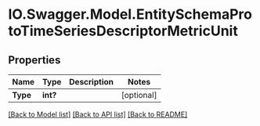 # IO.Swagger.Model.EntitySchemaProtoTimeSeriesDescriptorMetricUnit
## Properties

Name | Type | Description | Notes
------------ | ------------- | ------------- | -------------
**Type** | **int?** |  | [optional] 

[[Back to Model list]](../README.md#documentation-for-models) [[Back to API list]](../README.md#documentation-for-api-endpoints) [[Back to README]](../README.md)

